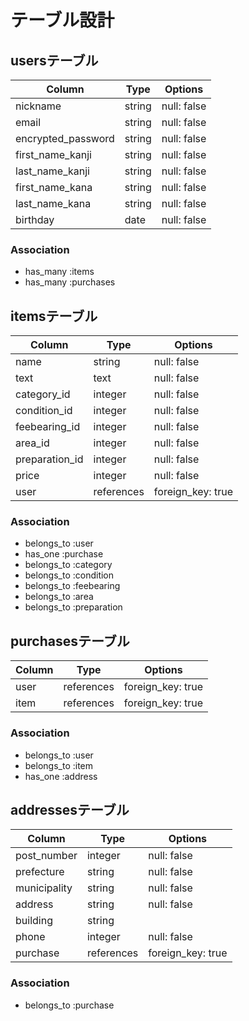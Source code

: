 # テーブル設計

## usersテーブル

| Column             | Type       | Options                        |
| ------------------ | ---------- | ------------------------------ |
| nickname           | string     | null: false                    |
| email              | string     | null: false                    |
| encrypted_password | string     | null: false                    |
| first_name_kanji   | string     | null: false                    |
| last_name_kanji    | string     | null: false                    |
| first_name_kana    | string     | null: false                    |
| last_name_kana     | string     | null: false                    |
| birthday           | date       | null: false                    |

### Association
- has_many :items
- has_many :purchases


## itemsテーブル

| Column             | Type       | Options                        |
| ------------------ | ---------- | ------------------------------ |
| name               | string     | null: false                    |
| text               | text       | null: false                    |
| category_id        | integer    | null: false                    |
| condition_id       | integer    | null: false                    |
| feebearing_id      | integer    | null: false                    |
| area_id            | integer    | null: false                    |
| preparation_id     | integer    | null: false                    |
| price              | integer    | null: false                    |
| user               | references | foreign_key: true              |

### Association
- belongs_to :user
- has_one :purchase
- belongs_to :category
- belongs_to :condition
- belongs_to :feebearing
- belongs_to :area
- belongs_to :preparation


## purchasesテーブル

| Column             | Type       | Options                        |
| ------------------ | ---------- | ------------------------------ |
| user               | references | foreign_key: true              |
| item               | references | foreign_key: true              |

### Association
- belongs_to :user
- belongs_to :item
- has_one :address


## addressesテーブル

| Column             | Type       | Options                        |
| ------------------ | ---------- | ------------------------------ |
| post_number        | integer    | null: false                    |
| prefecture         | string     | null: false                    |
| municipality       | string     | null: false                    |
| address            | string     | null: false                    |
| building           | string     |                                |
| phone              | integer    | null: false                    |
| purchase           | references | foreign_key: true              |

### Association
- belongs_to :purchase